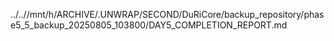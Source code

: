 ../..//mnt/h/ARCHIVE/.UNWRAP/SECOND/DuRiCore/backup_repository/phase5_5_backup_20250805_103800/DAY5_COMPLETION_REPORT.md